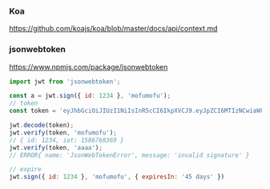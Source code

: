 ### Koa
https://github.com/koajs/koa/blob/master/docs/api/context.md

### jsonwebtoken
https://www.npmjs.com/package/jsonwebtoken

```js
import jwt from 'jsonwebtoken';

const a = jwt.sign({ id: 1234 }, 'mofumofu');
// token
const token = 'eyJhbGciOiJIUzI1NiIsInR5cCI6IkpXVCJ9.eyJpZCI6MTIzNCwiaWF0IjoxNTg2NzY4MzY5fQ.-Kf22ffaoFn3u82SK3SqlAWLusN8mpPYGFny8tTWe_s';

jwt.decode(token);
jwt.verify(token, 'mofumofu');
// { id: 1234, iat: 1586768369 }
jwt.verify(token, 'aaaa');
// ERROR{ name: 'JsonWebTokenError', message: 'invalid signature' }

// expire
jwt.sign({ id: 1234 }, 'mofumofu', { expiresIn: '45 days' })
```